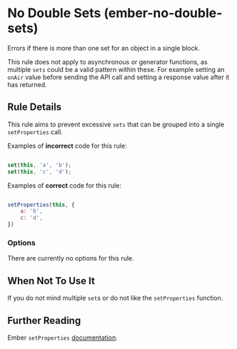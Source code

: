 # No Double Sets (ember-no-double-sets)

Errors if there is more than one set for an object in a single block.

This rule does not apply to asynchronous or generator functions, as multiple `sets` could be a valid pattern within these. For example setting an `onAir` value before sending the API call and setting a response value after it has returned. 

## Rule Details

This rule aims to prevent excessive `sets` that can be grouped into a single `setProperties` call. 

Examples of **incorrect** code for this rule:

```js

set(this, 'a', 'b');
set(this, 'c', 'd');

```

Examples of **correct** code for this rule:

```js

setProperties(this, {
    a: 'b',
    c: 'd',
})

```

### Options

There are currently no options for this rule.

## When Not To Use It

If you do not mind multiple `set`s or do not like the `setProperties` function.

## Further Reading

Ember `setProperties` [documentation](https://emberjs.com/api/ember/release/functions/@ember%2Fobject/setProperties).
